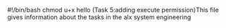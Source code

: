 #!/bin/bash
chmod u+x hello (Task 5:adding execute permission)This file gives information about the tasks in the alx system engineering 

